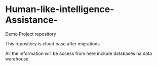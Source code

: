 # Human-like-intelligence-Assistance-
Demo Project repository

This repository is cloud base after migrations 

All the information will be access from here include databases na data warehouse 
